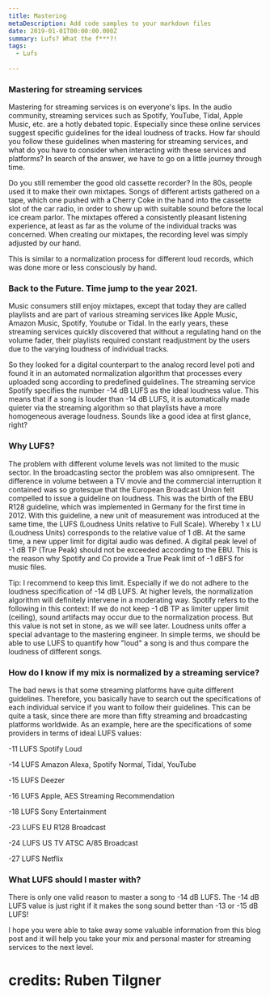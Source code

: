 ```yaml
---
title: Mastering
metaDescription: Add code samples to your markdown files
date: 2019-01-01T00:00:00.000Z
summary: Lufs? What the f***?!
tags:
  - Lufs
 
---
```

### Mastering for streaming services

Mastering for streaming services is on everyone's lips. In the audio community, streaming services such as Spotify, YouTube, Tidal, Apple Music, etc. are a hotly debated topic. Especially since these online services suggest specific guidelines for the ideal loudness of tracks. How far should you follow these guidelines when mastering for streaming services, and what do you have to consider when interacting with these services and platforms? In search of the answer, we have to go on a little journey through time.

Do you still remember the good old cassette recorder? In the 80s, people used it to make their own mixtapes. Songs of different artists gathered on a tape, which one pushed with a Cherry Coke in the hand into the cassette slot of the car radio, in order to show up with suitable sound before the local ice cream parlor. The mixtapes offered a consistently pleasant listening experience, at least as far as the volume of the individual tracks was concerned. When creating our mixtapes, the recording level was simply adjusted by our hand.

This is similar to a normalization process for different loud records, which was done more or less consciously by hand.

### Back to the Future. Time jump to the year 2021.

Music consumers still enjoy mixtapes, except that today they are called playlists and are part of various streaming services like Apple Music, Amazon Music, Spotify, Youtube or Tidal. In the early years, these streaming services quickly discovered that without a regulating hand on the volume fader, their playlists required constant readjustment by the users due to the varying loudness of individual tracks.

So they looked for a digital counterpart to the analog record level poti and found it in an automated normalization algorithm that processes every uploaded song according to predefined guidelines. The streaming service Spotify specifies the number -14 dB LUFS as the ideal loudness value. This means that if a song is louder than -14 dB LUFS, it is automatically made quieter via the streaming algorithm so that playlists have a more homogeneous average loudness. Sounds like a good idea at first glance, right?

### Why LUFS?

The problem with different volume levels was not limited to the music sector. In the broadcasting sector the problem was also omnipresent. The difference in volume between a TV movie and the commercial interruption it contained was so grotesque that the European Broadcast Union felt compelled to issue a guideline on loudness. This was the birth of the EBU R128 guideline, which was implemented in Germany for the first time in 2012. With this guideline, a new unit of measurement was introduced at the same time, the LUFS (Loudness Units relative to Full Scale). Whereby 1 x LU (Loudness Units) corresponds to the relative value of 1 dB. At the same time, a new upper limit for digital audio was defined. A digital peak level of -1 dB TP (True Peak) should not be exceeded according to the EBU. This is the reason why Spotify and Co provide a True Peak limit of -1 dBFS for music files. 

Tip: I recommend to keep this limit. Especially if we do not adhere to the loudness specification of -14 dB LUFS. At higher levels, the normalization algorithm will definitely intervene in a moderating way. Spotify refers to the following in this context: If we do not keep -1 dB TP as limiter upper limit (ceiling), sound artifacts may occur due to the normalization process. But this value is not set in stone, as we will see later. Loudness units offer a special advantage to the mastering engineer. In simple terms, we should be able to use LUFS to quantify how "loud" a song is and thus compare the loudness of different songs. 



### How do I know if my mix is normalized by a streaming service?

The bad news is that some streaming platforms have quite different guidelines. Therefore, you basically have to search out the specifications of each individual service if you want to follow their guidelines. This can be quite a task, since there are more than fifty streaming and broadcasting platforms worldwide. As an example, here are the specifications of some providers in terms of ideal LUFS values:

-11 LUFS Spotify Loud

-14 LUFS Amazon Alexa, Spotify Normal, Tidal, YouTube

-15 LUFS Deezer

-16 LUFS Apple, AES Streaming Recommendation

-18 LUFS Sony Entertainment

-23 LUFS EU R128 Broadcast

-24 LUFS US TV ATSC A/85 Broadcast

-27 LUFS Netflix

### What LUFS should I master with?

There is only one valid reason to master a song to -14 dB LUFS. The -14 dB LUFS value is just right if it makes the song sound better than -13 or -15 dB LUFS!

I hope you were able to take away some valuable information from this blog post and it will help you take your mix and personal master for streaming services to the next level.




# credits: Ruben Tilgner

